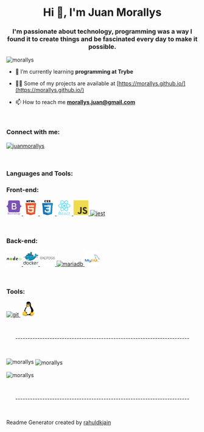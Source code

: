 <h1 align="center">Hi 👋, I'm Juan Morallys</h1>
<h3 align="center">I'm passionate about technology, programming was a way I found it to create things and be fascinated every day to make it possible.</h3>

<p align="left"> <img src="https://komarev.com/ghpvc/?username=morallys&label=Profile%20views&color=0eb493&style=plastic" alt="morallys" /> </p>

- 🌱 I’m currently learning **programming at Trybe**

- 👨‍💻 Some of my projects are available at [https://morallys.github.io/](https://morallys.github.io/)

- 📫 How to reach me **morallys.juan@gmail.com**

&nbsp;

<h3 align="left">Connect with me:</h3>
<p align="left">
<a href="https://linkedin.com/in/juanmorallys" target="blank"><img align="center" src="https://raw.githubusercontent.com/rahuldkjain/github-profile-readme-generator/master/src/images/icons/Social/linked-in-alt.svg" alt="juanmorallys" height="30" width="40" /></a>

</p>

&nbsp;

<h3 align="left">Languages and Tools:</h3>

<h3 align="left">Front-end:</h3>

<p align="left"> <a href="https://getbootstrap.com" target="_blank" rel="noreferrer"> <img src="https://raw.githubusercontent.com/devicons/devicon/master/icons/bootstrap/bootstrap-plain-wordmark.svg" alt="bootstrap" width="40" height="40"/> </a> <a href="https://www.w3.org/html/" target="_blank" rel="noreferrer"> <img src="https://raw.githubusercontent.com/devicons/devicon/master/icons/html5/html5-original-wordmark.svg" alt="html5" width="40" height="40"/> </a> <a href="https://www.w3schools.com/css/" target="_blank" rel="noreferrer"> <img src="https://raw.githubusercontent.com/devicons/devicon/master/icons/css3/css3-original-wordmark.svg" alt="css3" width="40" height="40"/> </a> <a href="https://reactjs.org/" target="_blank" rel="noreferrer"> <img src="https://raw.githubusercontent.com/devicons/devicon/master/icons/react/react-original-wordmark.svg" alt="react" width="40" height="40"/> </a> <a href="https://developer.mozilla.org/en-US/docs/Web/JavaScript" target="_blank" rel="noreferrer"> <img src="https://raw.githubusercontent.com/devicons/devicon/master/icons/javascript/javascript-original.svg" alt="javascript" width="40" height="40"/> </a> <a href="https://jestjs.io" target="_blank" rel="noreferrer"> <img src="https://www.vectorlogo.zone/logos/jestjsio/jestjsio-icon.svg" alt="jest" width="40" height="40"/> </a> </p> 

&nbsp;

<h3 align="left">Back-end:</h3>

<p align="left"> <a href="https://nodejs.org" target="_blank" rel="noreferrer"> <img src="https://raw.githubusercontent.com/devicons/devicon/master/icons/nodejs/nodejs-original-wordmark.svg" alt="nodejs" width="40" height="40"/> </a> <a href="https://www.docker.com/" target="_blank" rel="noreferrer"> <img src="https://raw.githubusercontent.com/devicons/devicon/master/icons/docker/docker-original-wordmark.svg" alt="docker" width="40" height="40"/> </a> <a href="https://expressjs.com" target="_blank" rel="noreferrer"> <img src="https://raw.githubusercontent.com/devicons/devicon/master/icons/express/express-original-wordmark.svg" alt="express" width="40" height="40"/> </a> <a href="https://mariadb.org/" target="_blank" rel="noreferrer"> <img src="https://www.vectorlogo.zone/logos/mariadb/mariadb-icon.svg" alt="mariadb" width="40" height="40"/> </a> <a href="https://www.mysql.com/" target="_blank" rel="noreferrer"> <img src="https://raw.githubusercontent.com/devicons/devicon/master/icons/mysql/mysql-original-wordmark.svg" alt="mysql" width="40" height="40"/> </a> </p> 

&nbsp;

<h3 align="left">Tools:</h3>

<a href="https://git-scm.com/" target="_blank" rel="noreferrer"> <img src="https://www.vectorlogo.zone/logos/git-scm/git-scm-icon.svg" alt="git" width="40" height="40"/> </a> <a href="https://www.linux.org/" target="_blank" rel="noreferrer"> <img src="https://raw.githubusercontent.com/devicons/devicon/master/icons/linux/linux-original.svg" alt="linux" width="40" height="40"/> </a>

&nbsp;

<p align="center">-----------------------------------------------------------------------</p>

&nbsp;

<p><img align="left" src="https://github-readme-stats.vercel.app/api/top-langs?username=morallys&show_icons=true&theme=dark&hide_border=true&locale=en&layout=compact" alt="morallys" /></p>

<p>&nbsp;<img align="center" src="https://github-readme-stats.vercel.app/api?username=morallys&show_icons=true&theme=dark&hide_border=true&locale=en" alt="morallys" /></p>

<p><img align="center" src="https://github-readme-streak-stats.herokuapp.com/?user=morallys&theme=dark" alt="morallys" /></p>

&nbsp;

<p align="center">-----------------------------------------------------------------------</p>

&nbsp;

<p>Readme Generator created by <a href="https://github.com/rahuldkjain">rahuldkjain</a> </p>

